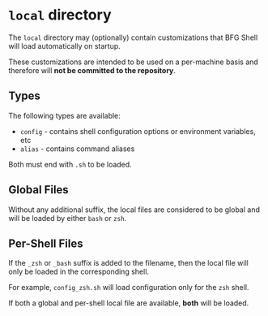 # `local` directory

The `local` directory may (optionally) contain customizations that BFG Shell
will load automatically on startup.

These customizations are intended to be used on a per-machine basis and
therefore will **not be committed to the repository**.

## Types

The following types are available:

- `config` - contains shell configuration options or environment variables, etc
- `alias` - contains command aliases

Both must end with `.sh` to be loaded.

## Global Files

Without any additional suffix, the local files are considered to be global and
will be loaded by either `bash` or `zsh`.

## Per-Shell Files

If the `_zsh` or `_bash` suffix is added to the filename, then the local file
will only be loaded in the corresponding shell.

For example, `config_zsh.sh` will load configuration only for the `zsh` shell.

If both a global and per-shell local file are available, **both** will be
loaded.
